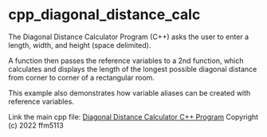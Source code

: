 # cpp_diagonal_distance_calc
The Diagonal Distance Calculator Program (C++) asks the user to enter a length, width, and height (space delimited). 

A function then passes the reference variables to a 2nd function, which calculates and displays the length of the longest possible diagonal distance from corner to corner of a rectangular room.

This example also demonstrates how variable aliases can be created with reference variables.

Link the main cpp file: <a href="https://github.com/ffm5113/cpp_diagonal_distance_calc/blob/main/DiagonalDistanceCalc.cpp">Diagonal Distance Calculator C++ Program</a>
Copyright (c) 2022 ffm5113
